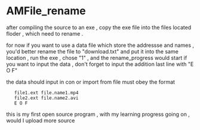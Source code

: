 # AMFile_rename

 after compiling the source to an exe , copy the exe file into the files located floder , which need to rename .

 for now if you want to use a data file which store the addressse and names , you'd better rename the file to "download.txt" and put it into the same location , run the exe , chose "1" , and the rename_progress would start
 if you want to input the data , don't forget to input the addition last line with "E O F"
 

 the data should input in con or import from file must obey the format
```file.ext file.name.mp3
   file1.ext file.name1.mp4
   file2.ext file.name2.avi
   E O F
```

this is my first open source program , with my learning progress going on , would I upload more source

